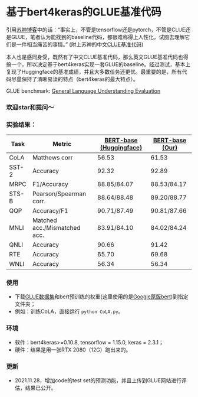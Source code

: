 # 基于bert4keras的GLUE基准代码

引用[苏神博客](https://kexue.fm/archives/8739)中的话：“事实上，不管是tensorflow还是pytorch，不管是CLUE还是GLUE，笔者认为能找到的baseline代码，都很难称得上人性化，试图去理解它们是一件相当痛苦的事情。” (附上苏神的中文[CLUE基准代码](https://github.com/bojone/CLUE-bert4keras))

本人也是感同身受，既然有了中文CLUE基准代码，那么英文GLUE基准代码也得搞一个，所以决定基于bert4keras实现一套GLUE的baseline。经过测试，基本上复现了Huggingface的基准成绩，并且大多数任务还更优。最重要的是，所有代码尽量保持了清晰易读的特点（bert4keras的最大特点）。

GLUE benchmark: [General Language Understanding
Evaluation](https://gluebenchmark.com/)

### 欢迎star和提问～

### 实验结果：

| Task  | Metric                       | [BERT-base (Huggingface)](https://github.com/huggingface/transformers/tree/master/examples/pytorch/text-classification?fbclid=IwAR0Y4_Eer7ovaEJpRMpE1S91AsrOdEK97-iah6mupW9RATs2XMPVzQZCNz8) | [BERT-base (Our)](https://github.com/nishiwen1214/GLUE-bert4keras)|
|-------|------------------------------|-------------|---------------|
| CoLA  | Matthews corr                | 56.53       | 61.53         |
| SST-2 | Accuracy                     | 92.32       | 92.89         |
| MRPC  | F1/Accuracy                  | 88.85/84.07 | 88.53/84.17   |
| STS-B | Pearson/Spearman corr.       | 88.64/88.48 | 89.20/88.77   |
| QQP   | Accuracy/F1                  | 90.71/87.49 | 90.81/87.66   |
| MNLI  | Matched acc./Mismatched acc. | 83.91/84.10 | 84.02/84.24   |
| QNLI  | Accuracy                     | 90.66       | 91.42         |
| RTE   | Accuracy                     | 65.70       | 69.68         |
| WNLI  | Accuracy                     | 56.34       | 56.34         |

### 使用
- 下载[GLUE数据集](https://gluebenchmark.com/)和bert预训练的权重(这里使用的是[Google原版bert](https://github.com/google-research/bert))到指定文件夹；
- 例如：训练CoLA，直接运行 `python CoLA.py`。

### 环境
- 软件：bert4keras>=0.10.8, tensorflow = 1.15.0, keras = 2.3.1；
- 硬件：结果是用一张RTX 2080（12G）跑出来的。

### 更新
- 2021.11.28，增加code的test set的预测功能，并且上传到GLUE网站进行评估，结果已公开。
